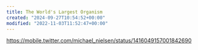 ```yaml
---
title: The World's Largest Organism
created: "2024-09-27T10:54:52+00:00"
modified: "2022-11-03T11:52:47+00:00"
---
```

https://mobile.twitter.com/michael_nielsen/status/1416049157001842690

 
